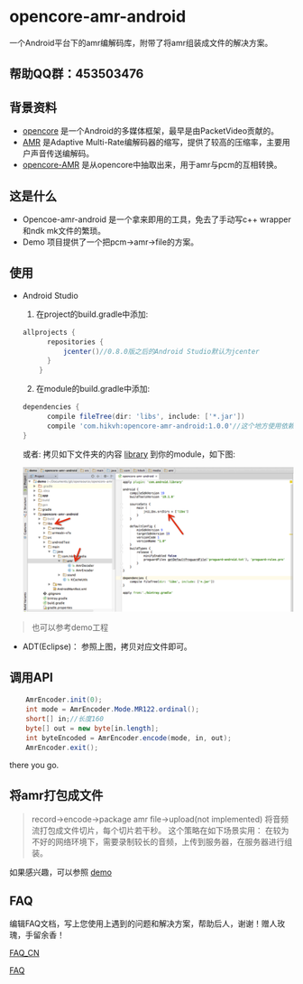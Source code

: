 opencore-amr-android
====================

一个Android平台下的amr编解码库，附带了将amr组装成文件的解决方案。

## 帮助QQ群：453503476

## 背景资料
- [opencore][1] 是一个Android的多媒体框架，最早是由PacketVideo贡献的。
- [AMR][2] 是Adaptive Multi-Rate编解码器的缩写，提供了较高的压缩率，主要用户声音传送编解码。
- [opencore-AMR][3] 是从opencore中抽取出来，用于amr与pcm的互相转换。

## 这是什么
- Opencoe-amr-android 是一个拿来即用的工具，免去了手动写c++ wrapper和ndk mk文件的繁琐。
- Demo 项目提供了一个把pcm->amr->file的方案。

## 使用
- Android Studio

  1. 在project的build.gradle中添加:
  ```gradle
  allprojects {
        repositories {
            jcenter()//0.8.0版之后的Android Studio默认为jcenter
        }
      }
  ```
  2. 在module的build.gradle中添加:
  ```gradle
  dependencies {
        compile fileTree(dir: 'libs', include: ['*.jar'])
        compile 'com.hikvh:opencore-amr-android:1.0.0'//这个地方使用依赖
  }
  ```

  或者: 拷贝如下文件夹的内容 [library](library/) 到你的module，如下图:

  ![Integration](screenshot/android_studio_integration.png)
> 也可以参考demo工程

- ADT(Eclipse)： 参照上图，拷贝对应文件即可。

## 调用API

``` java
    AmrEncoder.init(0);
    int mode = AmrEncoder.Mode.MR122.ordinal();
    short[] in;//长度160
    byte[] out = new byte[in.length];
    int byteEncoded = AmrEncoder.encode(mode, in, out);
    AmrEncoder.exit();
```
there you go.

## 将amr打包成文件
> record->encode->package amr file->upload(not implemented)
将音频流打包成文件切片，每个切片若干秒。
这个策略在如下场景实用：
在较为不好的网络环境下，需要录制较长的音频，上传到服务器，在服务器进行组装。

如果感兴趣，可以参照 [demo](demo/)

## FAQ
编辑FAQ文档，写上您使用上遇到的问题和解决方案，帮助后人，谢谢！赠人玫瑰，手留余香！

[FAQ_CN](FAQ_CN.md)

[FAQ](FAQ.md)

  [1]: https://github.com/android/platform_external_opencore
  [2]: http://en.wikipedia.org/wiki/Adaptive_Multi-Rate_audio_codec
  [3]: http://opencore-amr.sourceforge.net/
